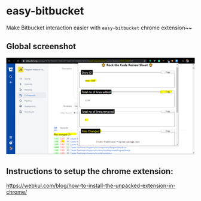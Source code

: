 # easy-bitbucket

Make Bitbucket interaction easier with `easy-bitbucket` chrome extension~~

## Global screenshot

![global screenshot](./img/global_screenshot.png)

## Instructions to setup the chrome extension:

https://webkul.com/blog/how-to-install-the-unpacked-extension-in-chrome/